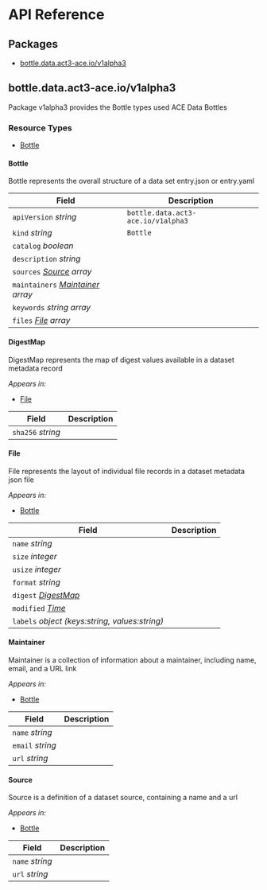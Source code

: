 # API Reference

## Packages
- [bottle.data.act3-ace.io/v1alpha3](#bottledataact3-aceiov1alpha3)


## bottle.data.act3-ace.io/v1alpha3

Package v1alpha3 provides the Bottle types used ACE Data Bottles

### Resource Types
- [Bottle](#bottle)



#### Bottle



Bottle represents the overall structure of a data set entry.json or entry.yaml



| Field | Description |
| --- | --- |
| `apiVersion` _string_ | `bottle.data.act3-ace.io/v1alpha3`
| `kind` _string_ | `Bottle`
| `catalog` _boolean_ |  |
| `description` _string_ |  |
| `sources` _[Source](#source) array_ |  |
| `maintainers` _[Maintainer](#maintainer) array_ |  |
| `keywords` _string array_ |  |
| `files` _[File](#file) array_ |  |


#### DigestMap



DigestMap represents the map of digest values available in a dataset metadata record

_Appears in:_
- [File](#file)

| Field | Description |
| --- | --- |
| `sha256` _string_ |  |


#### File



File represents the layout of individual file records in a dataset metadata json file

_Appears in:_
- [Bottle](#bottle)

| Field | Description |
| --- | --- |
| `name` _string_ |  |
| `size` _integer_ |  |
| `usize` _integer_ |  |
| `format` _string_ |  |
| `digest` _[DigestMap](#digestmap)_ |  |
| `modified` _[Time](https://kubernetes.io/docs/reference/generated/kubernetes-api/v1.24/#time-v1-meta)_ |  |
| `labels` _object (keys:string, values:string)_ |  |


#### Maintainer



Maintainer is a collection of information about a maintainer, including name, email, and a URL link

_Appears in:_
- [Bottle](#bottle)

| Field | Description |
| --- | --- |
| `name` _string_ |  |
| `email` _string_ |  |
| `url` _string_ |  |


#### Source



Source is a definition of a dataset source, containing a name and a url

_Appears in:_
- [Bottle](#bottle)

| Field | Description |
| --- | --- |
| `name` _string_ |  |
| `url` _string_ |  |


